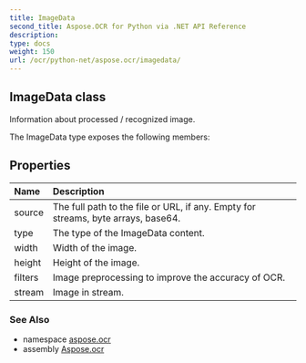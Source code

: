 ```yaml
---
title: ImageData
second_title: Aspose.OCR for Python via .NET API Reference
description: 
type: docs
weight: 150
url: /ocr/python-net/aspose.ocr/imagedata/
---
```


## ImageData class

Information about processed / recognized image.

The ImageData type exposes the following members:
## Properties
| Name | Description |
| :- | :- |
|source|The full path to the file or URL, if any. Empty for streams, byte arrays, base64.|
|type|The type of the ImageData content.|
|width|Width of the image.|
|height|Height of the image.|
|filters|Image preprocessing to improve the accuracy of OCR.|
|stream|Image in stream.|

### See Also

* namespace [aspose.ocr](/ocr/python-net/aspose.ocr/)
* assembly [Aspose.ocr](/ocr/python-net/)

